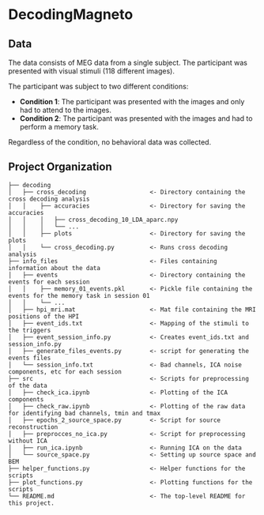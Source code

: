 # DecodingMagneto

## Data
The data consists of MEG data from a single subject. The participant was presented with visual stimuli (118 different images). 

The participant was subject to two different conditions:
- **Condition 1**: The participant was presented with the images and only had to attend to the images.
- **Condition 2**: The participant was presented with the images and had to perform a memory task.

Regardless of the condition, no behavioral data was collected.

## Project Organization
```
├── decoding
│   ├── cross_decoding                  <- Directory containing the cross decoding analysis
│   │    ├── accuracies                 <- Directory for saving the accuracies
│   │    │   ├── cross_decoding_10_LDA_aparc.npy       
│   │    │   └── ...
│   │    ├── plots                      <- Directory for saving the plots
│   │    └── cross_decoding.py          <- Runs cross decoding analysis 
├── info_files                          <- Files containing information about the data
│   ├── events                          <- Directory containing the events for each session 
│   │    ├── memory_01_events.pkl       <- Pickle file containing the events for the memory task in session 01
│   │    └── ...
│   ├── hpi_mri.mat                     <- Mat file containing the MRI positions of the HPI
│   ├── event_ids.txt                   <- Mapping of the stimuli to the triggers
│   ├── event_session_info.py           <- Creates event_ids.txt and session_info.py
│   ├── generate_files_events.py        <- script for generating the events files
│   └── session_info.txt                <- Bad channels, ICA noise components, etc for each session
├── src                                 <- Scripts for preprocessing of the data
│   ├── check_ica.ipynb                 <- Plotting of the ICA components
│   ├── check_raw.ipynb                 <- Plotting of the raw data for identifying bad channels, tmin and tmax
│   ├── epochs_2_source_space.py        <- Script for source reconstruction
│   ├── preprocces_no_ica.py            <- Script for preprocessing without ICA
│   ├── run_ica.ipynb                   <- Running ICA on the data
│   └── source_space.py                 <- Setting up source space and BEM
├── helper_functions.py                 <- Helper functions for the scripts
├── plot_functions.py                   <- Plotting functions for the scripts
└── README.md                           <- The top-level README for this project.  
```